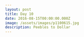 ```yaml
---
layout: post
title: Day 10
date: 2016-08-15T00:00:00.000Z
image: /assets/images/p1100615.jpg
description: Peebles to Dollar
---
```




